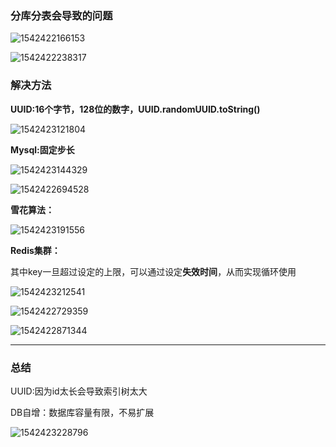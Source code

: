 ### 分库分表会导致的问题

![1542422166153](C:\Users\ASUS\AppData\Roaming\Typora\typora-user-images\1542422166153.png)



![1542422238317](C:\Users\ASUS\AppData\Roaming\Typora\typora-user-images\1542422238317.png)

### 解决方法

**UUID:16个字节，128位的数字，UUID.randomUUID.toString()**

![1542423121804](C:\Users\ASUS\AppData\Roaming\Typora\typora-user-images\1542423121804.png)



**Mysql:固定步长**

![1542423144329](C:\Users\ASUS\AppData\Roaming\Typora\typora-user-images\1542423144329.png)



![1542422694528](C:\Users\ASUS\AppData\Roaming\Typora\typora-user-images\1542422694528.png)

**雪花算法：**

![1542423191556](C:\Users\ASUS\AppData\Roaming\Typora\typora-user-images\1542423191556.png)



**Redis集群：**

其中key一旦超过设定的上限，可以通过设定**失效时间**，从而实现循环使用

![1542423212541](C:\Users\ASUS\AppData\Roaming\Typora\typora-user-images\1542423212541.png)



![1542422729359](C:\Users\ASUS\AppData\Roaming\Typora\typora-user-images\1542422729359.png)

![1542422871344](C:\Users\ASUS\AppData\Roaming\Typora\typora-user-images\1542422871344.png)

----------------------------------------------------------

### 总结

UUID:因为id太长会导致索引树太大

DB自增：数据库容量有限，不易扩展

![1542423228796](C:\Users\ASUS\AppData\Roaming\Typora\typora-user-images\1542423228796.png)

